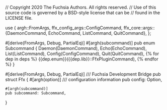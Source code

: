 // Copyright 2020 The Fuchsia Authors. All rights reserved.
// Use of this source code is governed by a BSD-style license that can be
// found in the LICENSE file.

use {
  argh::FromArgs,
  ffx_config_args::ConfigCommand,
  ffx_core::args::{DaemonCommand, EchoCommand, ListCommand, QuitCommand},
};

#[derive(FromArgs, Debug, PartialEq)]
#[argh(subcommand)]
pub enum Subcommand {
    Daemon(DaemonCommand),
    Echo(EchoCommand),
    List(ListCommand),
    Config(ConfigCommand),
    Quit(QuitCommand),
{% for dep in deps %}
    {{dep.enum}}({{dep.lib}}::FfxPluginCommand),
{% endfor %}
}

#[derive(FromArgs, Debug, PartialEq)]
/// Fuchsia Development Bridge
pub struct Ffx {
    #[argh(option)]
    /// configuration information
    pub config: Option<String>,

    #[argh(subcommand)]
    pub subcommand: Subcommand,
}
